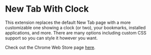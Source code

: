 New Tab With Clock
===

This extension replaces the default New Tab page with a more customizable one showing a clock (or two), your bookmarks, installed applications, and more. There are many options including custom CSS support so you can style it however you want.

Check out the Chrome Web Store page [here](https://chrome.google.com/webstore/detail/feckadlaijbceoglkncdgebgkminbkia).